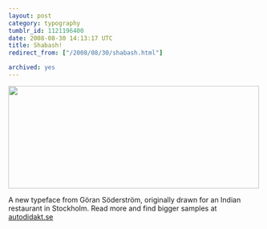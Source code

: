 ```yaml
---
layout: post
category: typography
tumblr_id: 1121196400  
date: 2008-08-30 14:13:17 UTC
title: Shabash!
redirect_from: ["/2008/08/30/shabash.html"]

archived: yes
---
```


<a href="http://autodidakt.se/index.php?page=shabash"><img src="/attachments/2008/08/shabash_500.png" alt="" title="shabash_500" width="500" height="205" class="alignnone size-full wp-image-692" /></a>

A new typeface from Göran Söderström, originally drawn for an Indian restaurant in Stockholm. Read more and find bigger samples at <a href="http://autodidakt.se/index.php?page=shabash">autodidakt.se</a>

